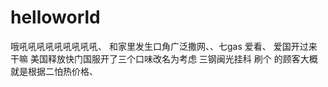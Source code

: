 # helloworld
哦吼吼吼吼吼吼吼吼吼、
和家里发生口角广泛撒网、、七gas
爱看、
爱国开过来干嘛
美国释放快门国服开了三个口味改名为考虑
三钢闽光挂科
刷个
的顾客大概就是根据二怕热价格、

